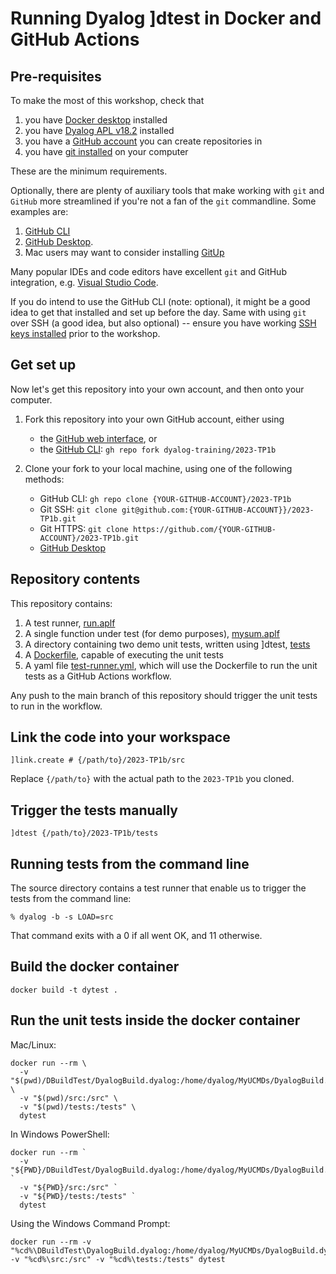 # Running Dyalog ]dtest in Docker and GitHub Actions

## Pre-requisites

To make the most of this workshop, check that

1. you have [Docker desktop](https://www.docker.com/products/docker-desktop/) installed
2. you have [Dyalog APL v18.2](https://www.dyalog.com/download-zone.htm) installed
3. you have a [GitHub account](https://github.com/join) you can create repositories in
4. you have [git installed](https://github.com/git-guides/install-git) on your computer

These are the minimum requirements.

Optionally, there are plenty of auxiliary tools that make working with `git` and `GitHub` more streamlined if you're not a fan of the `git` commandline. Some examples are:

1. [GitHub CLI](https://cli.github.com/)
2. [GitHub Desktop](https://docs.github.com/en/desktop/installing-and-authenticating-to-github-desktop/installing-github-desktop). 
3. Mac users may want to consider installing [GitUp](https://gitup.co/)

Many popular IDEs and code editors have excellent `git` and GitHub integration, e.g. [Visual Studio Code](https://code.visualstudio.com/docs/sourcecontrol/overview).

If you do intend to use the GitHub CLI (note: optional), it might be a good idea to get that installed and set up before the day. Same with using `git` over SSH (a good idea, but also optional) -- ensure you have working [SSH keys installed](https://docs.github.com/en/authentication/connecting-to-github-with-ssh/adding-a-new-ssh-key-to-your-github-account) prior to the workshop.

## Get set up

Now let's get this repository into your own account, and then onto your computer.

1. Fork this repository into your own GitHub account, either using
    * the [GitHub web interface](https://docs.github.com/en/repositories/creating-and-managing-repositories/cloning-a-repository), or
    * the [GitHub CLI](https://cli.github.com/): `gh repo fork dyalog-training/2023-TP1b`

2. Clone your fork to your local machine, using one of the following methods:
    * GitHub CLI: `gh repo clone {YOUR-GITHUB-ACCOUNT}/2023-TP1b`
    * Git SSH: `git clone git@github.com:{YOUR-GITHUB-ACCOUNT}}/2023-TP1b.git`
    * Git HTTPS: `git clone https://github.com/{YOUR-GITHUB-ACCOUNT}/2023-TP1b.git`
    * [GitHub Desktop](https://docs.github.com/en/desktop/adding-and-cloning-repositories/cloning-a-repository-from-github-to-github-desktop)

## Repository contents

This repository contains:

1. A test runner, [run.aplf](https://github.com/dyalog-training/2023-TP1b/blob/main/src/run.aplf)
2. A single function under test (for demo purposes), [mysum.aplf](https://github.com/dyalog-training/2023-TP1b/blob/main/src/mysum.aplf)
3. A directory containing two demo unit tests, written using ]dtest, [tests](https://github.com/dyalog-training/2023-TP1b/tree/main/tests)
4. A [Dockerfile](https://github.com/dyalog-training/2023-TP1b/blob/main/Dockerfile), capable of executing the unit tests
5. A yaml file [test-runner.yml](https://github.com/dyalog-training/2023-TP1b/blob/main/.github/workflows/test-runner.yml), which will use the Dockerfile to run the unit tests as a GitHub Actions workflow.

Any push to the main branch of this repository should trigger the unit tests to run in the workflow.

## Link the code into your workspace

    ]link.create # {/path/to}/2023-TP1b/src

Replace `{/path/to}` with the actual path to the `2023-TP1b` you cloned.

## Trigger the tests manually

    ]dtest {/path/to}/2023-TP1b/tests

## Running tests from the command line

The source directory contains a test runner that enable us to trigger the tests from the command line:

```
% dyalog -b -s LOAD=src
```
That command exits with a 0 if all went OK, and 11 otherwise.

## Build the docker container

```
docker build -t dytest .
```

## Run the unit tests inside the docker container

Mac/Linux:
```
docker run --rm \
  -v "$(pwd)/DBuildTest/DyalogBuild.dyalog:/home/dyalog/MyUCMDs/DyalogBuild.dyalog" \
  -v "$(pwd)/src:/src" \
  -v "$(pwd)/tests:/tests" \
  dytest
```

In Windows PowerShell:

```
docker run --rm `
  -v "${PWD}/DBuildTest/DyalogBuild.dyalog:/home/dyalog/MyUCMDs/DyalogBuild.dyalog" `
  -v "${PWD}/src:/src" `
  -v "${PWD}/tests:/tests" `
  dytest
```

Using the Windows Command Prompt:

```
docker run --rm -v "%cd%\DBuildTest\DyalogBuild.dyalog:/home/dyalog/MyUCMDs/DyalogBuild.dyalog" -v "%cd%\src:/src" -v "%cd%\tests:/tests" dytest
```

